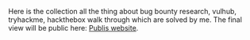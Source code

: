 Here is the collection all the thing about bug bounty research, vulhub, tryhackme, hackthebox walk through which are solved by me. 
The final view will be public here: [Publis website](https://leiz95.com).
